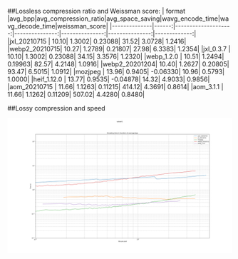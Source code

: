 ##Lossless compression ratio and Weissman score:
|    format    |avg_bpp|avg_compression_ratio|avg_space_saving|wavg_encode_time|wavg_decode_time|weissman_score|
|--------------|------:|--------------------:|---------------:|---------------:|---------------:|-------------:|
|jxl_20210715  |  10.10|               1.3002|         0.23088|           31.52|          3.0728|        1.2416|
|webp2_20210715|  10.27|               1.2789|         0.21807|           27.98|          6.3383|        1.2354|
|jxl_0.3.7     |  10.10|               1.3002|         0.23088|           34.15|          3.3576|        1.2320|
|webp_1.2.0    |  10.51|               1.2494|         0.19963|           82.57|          4.2148|        1.0916|
|webp2_20201204|  10.40|               1.2627|         0.20805|           93.47|          6.5015|        1.0912|
|mozjpeg       |  13.96|               0.9405|        -0.06330|           10.96|          0.5793|        1.0000|
|heif_1.12.0   |  13.77|               0.9535|        -0.04878|           14.32|          4.9033|        0.9856|
|aom_20210715  |  11.66|               1.1263|         0.11215|          414.12|          4.3691|        0.8614|
|aom_3.1.1     |  11.66|               1.1262|         0.11209|          507.02|          4.4280|        0.8480|


##Lossy compression and speed

![Encoding time in function of bits per pixel](subset1.encoding_time.(aom_20210715,jxl_20210715,mozjpeg,webp2_20210715,webp_1.2.0).svg)
